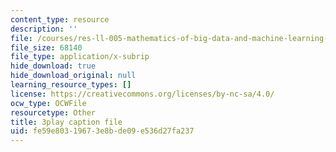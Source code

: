 ```yaml
---
content_type: resource
description: ''
file: /courses/res-ll-005-mathematics-of-big-data-and-machine-learning-january-iap-2020/fe59e80319673e8bde09e536d27fa237_MTakzGAhYvo.srt
file_size: 68140
file_type: application/x-subrip
hide_download: true
hide_download_original: null
learning_resource_types: []
license: https://creativecommons.org/licenses/by-nc-sa/4.0/
ocw_type: OCWFile
resourcetype: Other
title: 3play caption file
uid: fe59e803-1967-3e8b-de09-e536d27fa237
---
```

